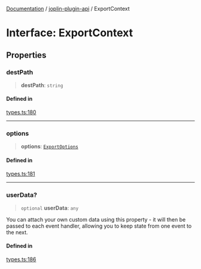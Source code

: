 [Documentation](../../packages.md) / [joplin-plugin-api](../index.md) / ExportContext

# Interface: ExportContext

## Properties

### destPath

> **destPath**: `string`

#### Defined in

[types.ts:180](https://github.com/rxliuli/joplin-utils/blob/2bc4cdf0126f9cf3a3dcc1c3f49a6f42208c3387/packages/joplin-plugin-api/src/types.ts#L180)

---

### options

> **options**: [`ExportOptions`](ExportOptions.md)

#### Defined in

[types.ts:181](https://github.com/rxliuli/joplin-utils/blob/2bc4cdf0126f9cf3a3dcc1c3f49a6f42208c3387/packages/joplin-plugin-api/src/types.ts#L181)

---

### userData?

> `optional` **userData**: `any`

You can attach your own custom data using this property - it will then be passed to each event handler, allowing you to keep state from one event to the next.

#### Defined in

[types.ts:186](https://github.com/rxliuli/joplin-utils/blob/2bc4cdf0126f9cf3a3dcc1c3f49a6f42208c3387/packages/joplin-plugin-api/src/types.ts#L186)
